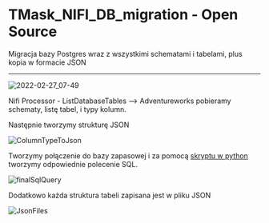 # TMask_NIFI_DB_migration - Open Source
Migracja bazy Postgres wraz z wszystkimi schematami i tabelami, plus kopia w formacie JSON


---------



![2022-02-27_07-49](https://user-images.githubusercontent.com/75216446/155878749-c114b1f3-8a97-4c5a-8e98-8014398cc1f7.png)


Nifi Processor - ListDatabaseTables --> Adventureworks pobieramy schematy, listę tabel, i typy kolumn. 

Następnie tworzymy strukturę JSON



![ColumnTypeToJson](https://user-images.githubusercontent.com/75216446/155878912-8941433e-f861-4284-98b6-91989900f91a.png)


Tworzymy połączenie do bazy zapasowej i za pomocą [skryptu w python](https://github.com/TMaskpl/TMask_NIFI_DB_Postgres_Migration/blob/main/create_postgres_schema_and_tables_with_json.py) tworzymy odpowiednie polecenie SQL.

![finalSqlQuery](https://user-images.githubusercontent.com/75216446/155878950-40dd5ec9-cd03-4e29-98b9-0fb198e611a1.png)


Dodatkowo każda struktura tabeli zapisana jest w pliku JSON


![JsonFiles](https://user-images.githubusercontent.com/75216446/155878966-ad8ce714-a42e-4582-9dbe-0eec93faa8d0.png)
